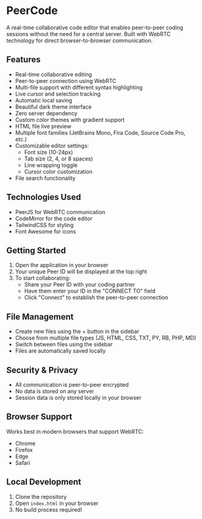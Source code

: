 # PeerCode

A real-time collaborative code editor that enables peer-to-peer coding sessions without the need for a central server. Built with WebRTC technology for direct browser-to-browser communication.

## Features

-  Real-time collaborative editing
-  Peer-to-peer connection using WebRTC
-  Multi-file support with different syntax highlighting
-  Live cursor and selection tracking
-  Automatic local saving
-  Beautiful dark theme interface
-  Zero server dependency
-  Custom color themes with gradient support
-  HTML file live preview
-  Multiple font families (JetBrains Mono, Fira Code, Source Code Pro, etc.)
-  Customizable editor settings:
   - Font size (10-24px)
   - Tab size (2, 4, or 8 spaces)
   - Line wrapping toggle
   - Cursor color customization
-  File search functionality

## Technologies Used

- PeerJS for WebRTC communication
- CodeMirror for the code editor
- TailwindCSS for styling
- Font Awesome for icons

## Getting Started

1. Open the application in your browser
2. Your unique Peer ID will be displayed at the top right
3. To start collaborating:
   - Share your Peer ID with your coding partner
   - Have them enter your ID in the "CONNECT TO" field
   - Click "Connect" to establish the peer-to-peer connection

## File Management

- Create new files using the + button in the sidebar
- Choose from multiple file types (JS, HTML, CSS, TXT, PY, RB, PHP, MD)
- Switch between files using the sidebar
- Files are automatically saved locally

## Security & Privacy

- All communication is peer-to-peer encrypted
- No data is stored on any server
- Session data is only stored locally in your browser

## Browser Support

Works best in modern browsers that support WebRTC:
- Chrome
- Firefox
- Edge
- Safari

## Local Development

1. Clone the repository
2. Open `index.html` in your browser
3. No build process required!